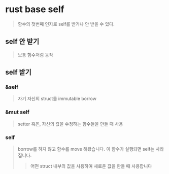 # rust base self

> 함수의 첫번째 인자로 self를 받거나 안 받을 수 있다.

## self 안 받기

> 보통 함수처럼 동작

## self 받기

### &self

> 자기 자신의 struct를 immutable borrow

### &mut self

> setter 혹은, 자신의 값을 수정하는 함수들을 만들 때 사용

### self

> borrow를 하지 않고 함수를 move 해왔습니다. 이 함수가 실행되면 self는 사라집니다.
>
> > 어떤 struct 내부의 값을 사용하여 새로운 값을 만들 때 사용합니다
